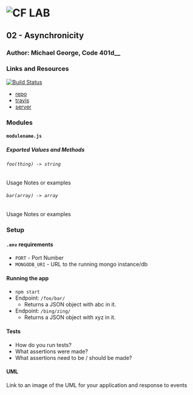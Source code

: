 ![CF](http://i.imgur.com/7v5ASc8.png) LAB
=================================================

## 02 - Asynchronicity

### Author: Michael George, Code 401d__

### Links and Resources
[![Build Status](https://travis-ci.com/michaelageorge/03-async.svg?branch=master)](https://travis-ci.com/michaelageorge/03-async)

* [repo](https://github.com/michaelageorge/03-async)
* [travis]((https://travis-ci.com/michaelageorge/03-async))
* [server](https://lab02-inheritance-george.herokuapp.com/)

### Modules
#### `modulename.js`
##### Exported Values and Methods

###### `foo(thing) -> string`
Usage Notes or examples

###### `bar(array) -> array`
Usage Notes or examples

### Setup
#### `.env` requirements
* `PORT` - Port Number
* `MONGODB_URI` - URL to the running mongo instance/db

#### Running the app
* `npm start`
* Endpoint: `/foo/bar/`
  * Returns a JSON object with abc in it.
* Endpoint: `/bing/zing/`
  * Returns a JSON object with xyz in it.

#### Tests
* How do you run tests?
* What assertions were made?
* What assertions need to be / should be made?

#### UML
Link to an image of the UML for your application and response to events
